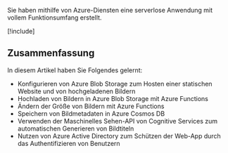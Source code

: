 Sie haben mithilfe von Azure-Diensten eine serverlose Anwendung mit vollem Funktionsumfang erstellt.

[!include[](../../../includes/azure-sandbox-cleanup.md)]

## <a name="summary"></a>Zusammenfassung

In diesem Artikel haben Sie Folgendes gelernt:

- Konfigurieren von Azure Blob Storage zum Hosten einer statischen Website und von hochgeladenen Bildern
- Hochladen von Bildern in Azure Blob Storage mit Azure Functions
- Ändern der Größe von Bildern mit Azure Functions
- Speichern von Bildmetadaten in Azure Cosmos DB
- Verwenden der Maschinelles Sehen-API von Cognitive Services zum automatischen Generieren von Bildtiteln
- Nutzen von Azure Active Directory zum Schützen der Web-App durch das Authentifizieren von Benutzern